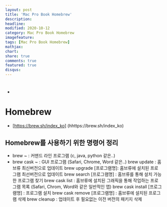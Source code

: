 ```yaml
---
layout: post
title: 'Mac Pro Book Homebrew'
description:
headline:
modified: 2020-10-12
category: Mac Pro Book Homebrew
imagefeature:
tags: [Mac Pro Book Homebrew]
mathjax:
chart:
share: true
comments: true
featured: true
disqus:
---
```


#

-

# Homebrew

-   [https://brew.sh/index_ko] (hhttps://brew.sh/index_ko)

## Homebrew를 사용하기 위한 명령어 정리

-   brew ~ : 커맨드 라인 프로그램 (c, java, python 같은..)
-   brew cask ~ : GUI 프로그램 (Safari, Chrome, Word 같은..)
    brew update : 홈브류 최신버전으로 업데이트
    brew upgrade [프로그램명]: 홈브류에 설치된 프로그램 최선버전으로 업데이트
    brew search [프로그램명] : 홈브류를 통해 설치 가능한 프로그램 찾기
    brew cask list : 홈브류에 설치된 그래픽을 통해 작업하는 프로그램 목록 (Safari, Chrom, Word와 같은 일반적인 앱)
    brew cask install [프로그램명] : 프로그램 설치
    brew cask remove [프로그램명] : 홈브류에 설치된 프로그램 삭제
    brew cleanup : 업데이트 후 필요없는 이전 버전의 패키지 삭제
